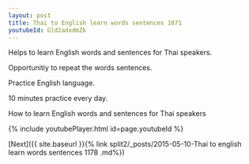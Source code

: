 ```yaml
---
layout: post
title: Thai to English learn words sentences 1071 
youtubeId: Gld2adxdmZk
---
```

 
 
Helps to learn English words and sentences for Thai speakers.

Opportunitiy to repeat the words sentences. 

Practice English language. 
 
10 minutes practice every day. 
 
How to learn English words and sentences for Thai speakers 
 
{% include youtubePlayer.html id=page.youtubeId %}
 
 
[Next]({{ site.baseurl }}{% link  split2/_posts/2015-05-10-Thai to english learn words sentences 1178 .md%})
 
